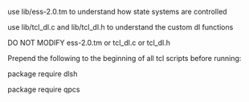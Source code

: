 use lib/ess-2.0.tm to understand how state systems are controlled

use lib/tcl_dl.c and lib/tcl_dl.h to understand the custom dl functions

DO NOT MODIFY ess-2.0.tm or tcl_dl.c or tcl_dl.h

Prepend the following to the beginning of all tcl scripts before running:

package require dlsh

package require qpcs
